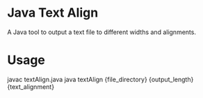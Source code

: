 # Java Text Align

A Java tool to output a text file to different widths and alignments.

# Usage

javac textAlign.java
java textAlign {file_directory} {output_length} {text_alignment}

